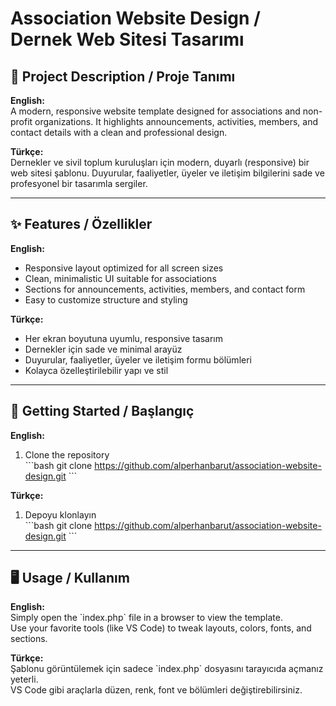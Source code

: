 # Association Website Design / Dernek Web Sitesi Tasarımı

## 📌 Project Description / Proje Tanımı

**English:**  
A modern, responsive website template designed for associations and non-profit organizations. It highlights announcements, activities, members, and contact details with a clean and professional design.  

**Türkçe:**  
Dernekler ve sivil toplum kuruluşları için modern, duyarlı (responsive) bir web sitesi şablonu. Duyurular, faaliyetler, üyeler ve iletişim bilgilerini sade ve profesyonel bir tasarımla sergiler.  

---

## ✨ Features / Özellikler

**English:**
- Responsive layout optimized for all screen sizes  
- Clean, minimalistic UI suitable for associations  
- Sections for announcements, activities, members, and contact form  
- Easy to customize structure and styling  

**Türkçe:**  
- Her ekran boyutuna uyumlu, responsive tasarım  
- Dernekler için sade ve minimal arayüz  
- Duyurular, faaliyetler, üyeler ve iletişim formu bölümleri  
- Kolayca özelleştirilebilir yapı ve stil  

---

## 🚀 Getting Started / Başlangıç

**English:**  
1. Clone the repository  
   \`\`\`bash
   git clone https://github.com/alperhanbarut/association-website-design.git
   \`\`\`

**Türkçe:**  
1. Depoyu klonlayın  
   \`\`\`bash
   git clone https://github.com/alperhanbarut/association-website-design.git
   \`\`\`

---

## 🖥️ Usage / Kullanım

**English:**  
Simply open the \`index.php\` file in a browser to view the template.  
Use your favorite tools (like VS Code) to tweak layouts, colors, fonts, and sections.  

**Türkçe:**  
Şablonu görüntülemek için sadece \`index.php\` dosyasını tarayıcıda açmanız yeterli.  
VS Code gibi araçlarla düzen, renk, font ve bölümleri değiştirebilirsiniz.  

